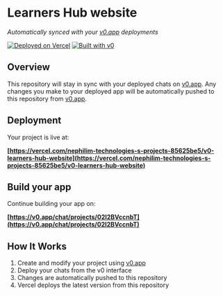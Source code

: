 # Learners Hub website

*Automatically synced with your [v0.app](https://v0.app) deployments*

[![Deployed on Vercel](https://img.shields.io/badge/Deployed%20on-Vercel-black?style=for-the-badge&logo=vercel)](https://vercel.com/nephilim-technologies-s-projects-85625be5/v0-learners-hub-website)
[![Built with v0](https://img.shields.io/badge/Built%20with-v0.app-black?style=for-the-badge)](https://v0.app/chat/projects/02I2BVccnbT)

## Overview

This repository will stay in sync with your deployed chats on [v0.app](https://v0.app).
Any changes you make to your deployed app will be automatically pushed to this repository from [v0.app](https://v0.app).

## Deployment

Your project is live at:

**[https://vercel.com/nephilim-technologies-s-projects-85625be5/v0-learners-hub-website](https://vercel.com/nephilim-technologies-s-projects-85625be5/v0-learners-hub-website)**

## Build your app

Continue building your app on:

**[https://v0.app/chat/projects/02I2BVccnbT](https://v0.app/chat/projects/02I2BVccnbT)**

## How It Works

1. Create and modify your project using [v0.app](https://v0.app)
2. Deploy your chats from the v0 interface
3. Changes are automatically pushed to this repository
4. Vercel deploys the latest version from this repository
